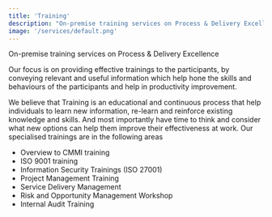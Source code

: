 ```yaml
---
title: 'Training'
description: "On-premise training services on Process & Delivery Excellence"
image: '/services/default.png'
---
```


On-premise training services on Process & Delivery Excellence

Our focus is on providing effective trainings to the participants, by conveying relevant and useful information which help hone the  skills and behaviours of the participants and help in productivity improvement.

We believe that Training is an educational and continuous process that help individuals to learn new information, re-learn and reinforce existing knowledge and skills. And most importantly have time to think and consider what new options can help them improve their effectiveness at work. Our specialised trainings are in the following areas

* Overview to CMMI training
* ISO 9001 training
* Information Security Trainings (ISO 27001) 
* Project Management Training
* Service Delivery Management
* Risk and Opportunity Management Workshop 
* Internal Audit Training